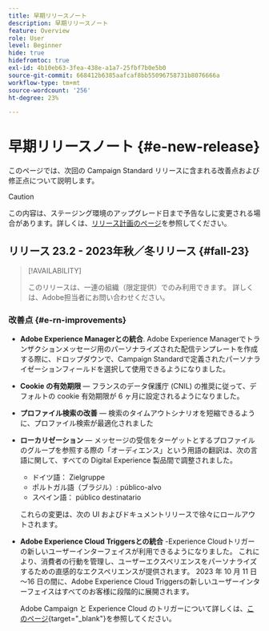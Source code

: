 ```yaml
---
title: 早期リリースノート
description: 早期リリースノート
feature: Overview
role: User
level: Beginner
hide: true
hidefromtoc: true
exl-id: 4b10eb63-3fea-438e-a1a7-25fbf7b0e5b0
source-git-commit: 668412b6385aafcaf8bb55096758731b8076666a
workflow-type: tm+mt
source-wordcount: '256'
ht-degree: 23%

---
```



# 早期リリースノート {#e-new-release}

このページでは、次回の Campaign Standard リリースに含まれる改善点および修正点について説明します。

>[!CAUTION]
>
> この内容は、ステージング環境のアップグレード日まで予告なしに変更される場合があります。詳しくは、[リリース計画のページ](../../rn/using/release-planning.md)を参照してください。

## リリース 23.2 - 2023年秋／冬リリース {#fall-23}

>[!AVAILABILITY]
>
>このリリースは、一連の組織（限定提供）でのみ利用できます。 詳しくは、Adobe担当者にお問い合わせください。

### 改善点 {#e-rn-improvements}

* **Adobe Experience Managerとの統合**. Adobe Experience Managerでトランザクションメッセージ用のパーソナライズされた配信テンプレートを作成する際に、ドロップダウンで、Campaign Standardで定義されたパーソナライゼーションフィールドを選択して使用できるようになりました。

* **Cookie の有効期限**  — フランスのデータ保護庁 (CNIL) の推奨に従って、デフォルトの cookie 有効期限が 6 ヶ月に設定されるようになりました。

* **プロファイル検索の改善**  — 検索のタイムアウトシナリオを短縮できるように、プロファイル検索が最適化されました

* **ローカリゼーション**  — メッセージの受信をターゲットとするプロファイルのグループを参照する際の「オーディエンス」という用語の翻訳は、次の言語に関して、すべての Digital Experience 製品間で調整されました。

   * ドイツ語： Zielgruppe
   * ポルトガル語（ブラジル）: público-alvo
   * スペイン語： público destinatario

  これらの変更は、次の UI およびドキュメントリリースで徐々にロールアウトされます。

* **Adobe Experience Cloud Triggersとの統合** -Experience Cloudトリガーの新しいユーザーインターフェイスが利用できるようになりました。 これにより、消費者の行動を管理し、ユーザーエクスペリエンスをパーソナライズするための直感的なエクスペリエンスが提供されます。 2023 年 10 月 11 日～16 日の間に、Adobe Experience Cloud Triggersの新しいユーザーインターフェイスはすべてのお客様に段階的に展開されます。

  Adobe Campaign と Experience Cloud のトリガーについて詳しくは、[このページ](https://experienceleague.adobe.com/docs/experience-cloud/triggers/overview.html){target="_blank"}を参照してください。